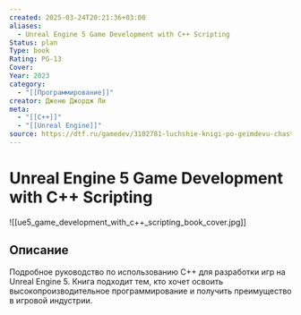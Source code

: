 ```yaml
---
created: 2025-03-24T20:21:36+03:00
aliases:
  - Unreal Engine 5 Game Development with C++ Scripting
Status: plan
Type: book
Rating: PG-13
Cover:
Year: 2023
category:
  - "[[Программирование]]"
creator: Дженю Джордж Ли
meta:
  - "[[C++]]"
  - "[[Unreal Engine]]"
source: https://dtf.ru/gamedev/3102781-luchshie-knigi-po-geimdevu-chast-2
---
```


# Unreal Engine 5 Game Development with C++ Scripting

![[ue5_game_development_with_c++_scripting_book_cover.jpg]]



## Описание

Подробное руководство по использованию C++ для разработки игр на Unreal Engine 5. Книга подходит тем, кто хочет освоить высокопроизводительное программирование и получить преимущество в игровой индустрии.
